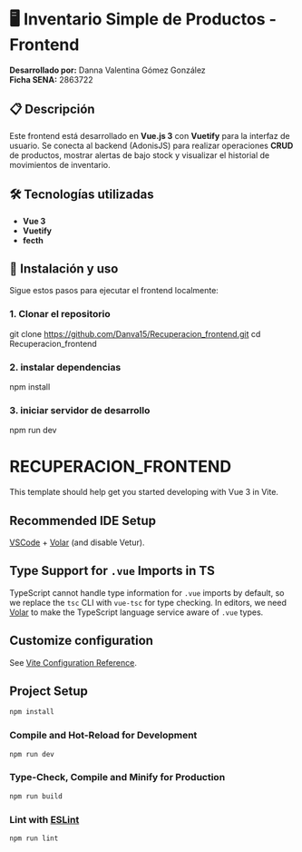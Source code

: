 # 🖥️ Inventario Simple de Productos - Frontend

**Desarrollado por:** Danna Valentina Gómez González  
**Ficha SENA:** 2863722

## 📋 Descripción

Este frontend está desarrollado en **Vue.js 3** con **Vuetify** para la interfaz de usuario. Se conecta al backend (AdonisJS) para realizar operaciones **CRUD** de productos, mostrar alertas de bajo stock y visualizar el historial de movimientos de inventario.

## 🛠️ Tecnologías utilizadas

- **Vue 3**
- **Vuetify**
- **fecth**

## 🚀 Instalación y uso

Sigue estos pasos para ejecutar el frontend localmente:

### 1. Clonar el repositorio

git clone https://github.com/Danva15/Recuperacion_frontend.git
cd Recuperacion_frontend

### 2. instalar dependencias
 
 npm install

### 3. iniciar servidor de desarrollo 

npm run dev


# RECUPERACION_FRONTEND

This template should help get you started developing with Vue 3 in Vite.

## Recommended IDE Setup

[VSCode](https://code.visualstudio.com/) + [Volar](https://marketplace.visualstudio.com/items?itemName=Vue.volar) (and disable Vetur).

## Type Support for `.vue` Imports in TS

TypeScript cannot handle type information for `.vue` imports by default, so we replace the `tsc` CLI with `vue-tsc` for type checking. In editors, we need [Volar](https://marketplace.visualstudio.com/items?itemName=Vue.volar) to make the TypeScript language service aware of `.vue` types.

## Customize configuration

See [Vite Configuration Reference](https://vite.dev/config/).

## Project Setup

```sh
npm install
```

### Compile and Hot-Reload for Development

```sh
npm run dev
```

### Type-Check, Compile and Minify for Production

```sh
npm run build
```

### Lint with [ESLint](https://eslint.org/)

```sh
npm run lint
```
